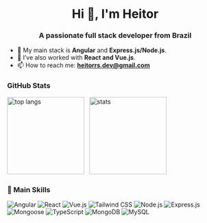 <h1 align="center">Hi 👋, I'm Heitor</h1>
<h3 align="center">A passionate full stack developer from Brazil</h3>

- 💪 My main stack is **Angular** and **Express.js/Node.js**.
- 🔭 I’ve also worked with **React and Vue.js**.
- 📫 How to reach me: **heitorrs.dev@gmail.com**

<h3>GitHub Stats</h3>

<div align="left">
  <img height="180em" src="https://github-readme-stats.vercel.app/api/top-langs?username=heitorrsdev&theme=react&show_icons=true&locale=en&layout=compact" alt="top langs" />
  &nbsp;
  <img height="180em" src="https://github-readme-stats.vercel.app/api?username=heitorrsdev&theme=react&show_icons=true&locale=en" alt="stats" />
</div>

<h3>🧰 Main Skills</h3>
<p align="left"><img src="https://img.shields.io/badge/Angular-DD0031?style=flat&logo=angular&logoColor=white" alt="Angular"/>
<img src="https://img.shields.io/badge/React-20232A?style=flat&logo=react&logoColor=61DAFB" alt="React"/>
<img src="https://img.shields.io/badge/Vue.js-35495E?style=flat&logo=vue.js&logoColor=4FC08D" alt="Vue.js"/>
<img src="https://img.shields.io/badge/Tailwind_CSS-38B2AC?style=flat&logo=tailwind-css&logoColor=white" alt="Tailwind CSS"/>

<img src="https://img.shields.io/badge/Node.js-339933?style=flat&logo=nodedotjs&logoColor=white" alt="Node.js"/>
<img src="https://img.shields.io/badge/Express.js-000000?style=flat&logo=express&logoColor=white" alt="Express.js"/>
<img src="https://img.shields.io/badge/Mongoose-880000?style=flat&logo=mongoose&logoColor=white" alt="Mongoose"/>
<img src="https://img.shields.io/badge/TypeScript-007ACC?style=flat&logo=typescript&logoColor=white" alt="TypeScript"/>

<img src="https://img.shields.io/badge/MongoDB-4EA94B?style=flat&logo=mongodb&logoColor=white" alt="MongoDB"/>
<img src="https://img.shields.io/badge/MySQL-005C84?style=flat&logo=mysql&logoColor=white" alt="MySQL"/>


</p>

